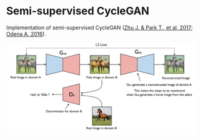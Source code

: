 # Semi-supervised CycleGAN
Implementation of semi-supervised CycleGAN ([Zhu J. & Park T., et al. 2017](https://arxiv.org/pdf/1703.10593.pdf]); [Odena A. 2016](https://arxiv.org/pdf/1606.01583.pdf])). 



![Example](data/sscgan.png)


